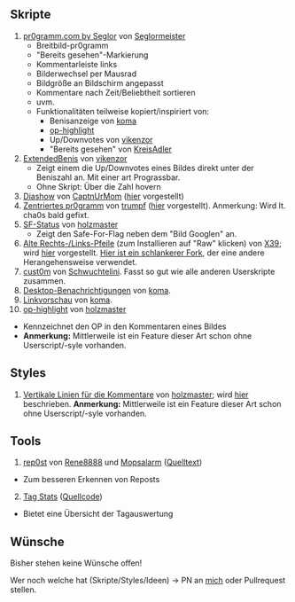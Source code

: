 ## Skripte

1. [pr0gramm.com by Seglor](https://github.com/Seglormeister/pr0gramm.com-by-Seglor) von [Seglormeister](http://pr0gramm.com/user/Seglormeister)
   - Breitbild-pr0gramm
   - "Bereits gesehen"-Markierung
   - Kommentarleiste links
   - Bilderwechsel per Mausrad
   - Bildgröße an Bildschirm angepasst
   - Kommentare nach Zeit/Beliebtheit sortieren
   - uvm.
   - Funktionalitäten teilweise kopiert/inspiriert von:
      - Benisanzeige von [koma](http://pr0gramm.com/new/593653)
      - [op-highlight](https://github.com/pr0nopoly/op-highlight/)
      - Up/Downvotes von [vikenzor](http://pr0gramm.com/new/535814)
      - "Bereits gesehen" von [KreisAdler](http://pr0gramm.com/new/514574)
2. [ExtendedBenis](https://github.com/vikenemesh/ExtendedBenis) von [vikenzor](http://pr0gramm.com/user/vikenzor)
   - Zeigt einem die Up/Downvotes eines Bildes direkt unter der Beniszahl an. Mit einer art Prograssbar.
   - Ohne Skript: Über die Zahl hovern
3. [Diashow](https://greasyfork.org/scripts/4409-pr0grammsurfer) von [CaptnUrMom](http://pr0gramm.com/user/CaptnUrMom) ([hier](http://pr0gramm.com/new/286521) vorgestellt)
4. [Zentriertes pr0gramm](https://www.sendspace.com/file/158k8g) von [trumpf](http://pr0gramm.com/user/trumpf) ([hier](http://pr0gramm.com/new/534136) vorgestellt). Anmerkung: Wird lt. cha0s bald gefixt.
5. [SF-Status](https://github.com/pr0nopoly/sf-status/) von [holzmaster](http://pr0gramm.com/user/holzmaster)
   - Zeigt den Safe-For-Flag neben dem "Bild Googlen" an.
6. [Alte Rechts-/Links-Pfeile](https://gist.github.com/X39/19067b9d52c2fe75580a) (zum Installieren auf "Raw" klicken) von [X39](http://pr0gramm.com/user/X39); wird [hier](http://pr0gramm.com/new/614169) vorgestellt. [Hier ist ein schlankerer Fork](https://gist.github.com/pr0nopoly/2ce19d77249678a6a716), der eine andere Herangehensweise verwendet.
7. [cust0m](http://pr0gramm.com/top/622568) von [Schwuchtelini](http://pr0gramm.com/user/Schwuchtelini). Fasst so gut wie alle anderen Userskripte zusammen.
8. [Desktop-Benachrichtigungen](https://pr0gramm.com/new/806704) von [koma](https://pr0gramm.com/user/koma).
9. [Linkvorschau](https://pr0gramm.com/new/803388) von [koma](https://pr0gramm.com/user/koma).
10. [op-highlight](https://github.com/pr0nopoly/op-highlight/) von [holzmaster](http://pr0gramm.com/user/holzmaster)
   - Kennzeichnet den OP in den Kommentaren eines Bildes
   - **Anmerkung:** Mittlerweile ist ein Feature dieser Art schon ohne Userscript/-syle vorhanden.

### 

## Styles
1. [Vertikale Linien für die Kommentare](https://userstyles.org/styles/109047) von [holzmaster](http://pr0gramm.com/user/holzmaster); wird [hier](http://pr0gramm.com/new/545214) beschrieben.
  **Anmerkung:** Mittlerweile ist ein Feature dieser Art schon ohne Userscript/-syle vorhanden.

## Tools
1. [rep0st](http://rep0st.rene8888.at) von [Rene8888](http://pr0gramm.com/user/Rene8888) und [Mopsalarm](http://pr0gramm.com/user/Mopsalarm) ([Quelltext](https://github.com/ReneHollander/rep0st))
  - Zum besseren Erkennen von Reposts
2. [Tag Stats](http://knusprigeswuerstchen.github.io/pr0grammStats) ([Quellcode](https://github.com/knusprigeswuerstchen/pr0grammStats/tree/gh-pages))
  - Bietet eine Übersicht der Tagauswertung

## Wünsche
Bisher stehen keine Wünsche offen!

Wer noch welche hat (Skripte/Styles/Ideen) -> PN an [mich](http://pr0gramm.com/user/holzmaster) oder Pullrequest stellen.
